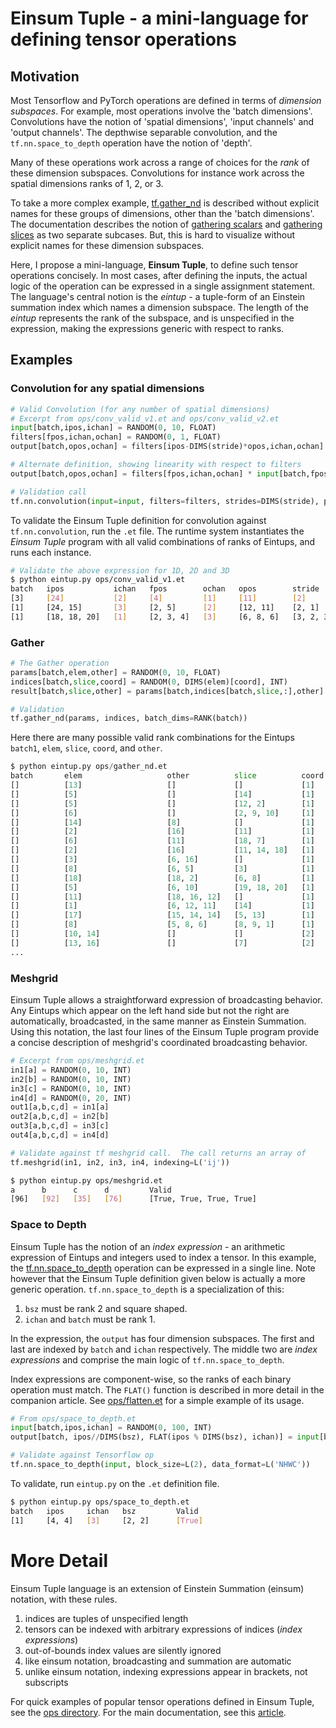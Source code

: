
# Einsum Tuple - a mini-language for defining tensor operations

## Motivation

Most Tensorflow and PyTorch operations are defined in terms of *dimension
subspaces*.  For example, most operations involve the 'batch dimensions'.
Convolutions have the notion of 'spatial dimensions', 'input channels' and
'output channels'.  The depthwise separable convolution, and the
`tf.nn.space_to_depth` operation have the notion of 'depth'.

Many of these operations work across a range of choices for the *rank* of these
dimension subspaces.  Convolutions for instance work across the spatial
dimensions ranks of 1, 2, or 3.

To take a more complex example,
[tf.gather_nd](https://www.tensorflow.org/api_docs/python/tf/gather_nd) 
is described without explicit names for these groups of dimensions, other than
the 'batch dimensions'.  The documentation describes the notion of [gathering
scalars](https://www.tensorflow.org/api_docs/python/tf/gather_nd#gathering_scalars)
and [gathering
slices](https://www.tensorflow.org/api_docs/python/tf/gather_nd#gathering_scalars)
as two separate subcases.  But, this is hard to visualize without explicit
names for these dimension subspaces.

Here, I propose a mini-language, **Einsum Tuple**, to define such tensor
operations concisely.  In most cases, after defining the inputs, the actual
logic of the operation can be expressed in a single assignment statement.  The
language's central notion is the *eintup* - a tuple-form of an Einstein
summation index which names a dimension subspace.  The length of the *eintup*
represents the rank of the subspace, and is unspecified in the expression,
making the expressions generic with respect to ranks.

## Examples

### Convolution for any spatial dimensions 

```python
# Valid Convolution (for any number of spatial dimensions)
# Excerpt from ops/conv_valid_v1.et and ops/conv_valid_v2.et
input[batch,ipos,ichan] = RANDOM(0, 10, FLOAT)
filters[fpos,ichan,ochan] = RANDOM(0, 1, FLOAT)
output[batch,opos,ochan] = filters[ipos-DIMS(stride)*opos,ichan,ochan] * input[batch,ipos,ichan]

# Alternate definition, showing linearity with respect to filters
output[batch,opos,ochan] = filters[fpos,ichan,ochan] * input[batch,fpos+DIMS(stride)*opos,ichan]

# Validation call
tf.nn.convolution(input=input, filters=filters, strides=DIMS(stride), padding=L('VALID'))
```

To validate the Einsum Tuple definition for convolution against
`tf.nn.convolution`, run the `.et` file.  The runtime system instantiates the
*Einsum Tuple* program with all valid combinations of ranks of Eintups, and
runs each instance.

```bash
# Validate the above expression for 1D, 2D and 3D
$ python eintup.py ops/conv_valid_v1.et
batch   ipos           ichan   fpos        ochan   opos        stride         Valid
[3]     [24]           [2]     [4]         [1]     [11]        [2]            [True]
[1]     [24, 15]       [3]     [2, 5]      [2]     [12, 11]    [2, 1]         [True]
[1]     [18, 18, 20]   [1]     [2, 3, 4]   [3]     [6, 8, 6]   [3, 2, 3]      [True]
```

### Gather

```python
# The Gather operation
params[batch,elem,other] = RANDOM(0, 10, FLOAT)
indices[batch,slice,coord] = RANDOM(0, DIMS(elem)[coord], INT)
result[batch,slice,other] = params[batch,indices[batch,slice,:],other]

# Validation
tf.gather_nd(params, indices, batch_dims=RANK(batch))
```

Here there are many possible valid rank combinations for the Eintups `batch1`,
`elem`, `slice`, `coord`, and `other`.

```python
$ python eintup.py ops/gather_nd.et
batch       elem                   other          slice          coord      Valid
[]          [13]                   []             []             [1]        [True]
[]          [5]                    []             [14]           [1]        [True]
[]          [5]                    []             [12, 2]        [1]        [True]
[]          [6]                    []             [2, 9, 10]     [1]        [True]
[]          [14]                   [8]            []             [1]        [True]
[]          [2]                    [16]           [11]           [1]        [True]
[]          [6]                    [11]           [18, 7]        [1]        [True]
[]          [2]                    [16]           [11, 14, 18]   [1]        [True]
[]          [3]                    [6, 16]        []             [1]        [True]
[]          [8]                    [6, 5]         [3]            [1]        [True]
[]          [18]                   [18, 2]        [6, 8]         [1]        [True]
[]          [5]                    [6, 10]        [19, 18, 20]   [1]        [True]
[]          [11]                   [18, 16, 12]   []             [1]        [True]
[]          [1]                    [6, 12, 11]    [14]           [1]        [True]
[]          [17]                   [15, 14, 14]   [5, 13]        [1]        [True]
[]          [8]                    [5, 8, 6]      [8, 9, 1]      [1]        [True]
[]          [10, 14]               []             []             [2]        [True]
[]          [13, 16]               []             [7]            [2]        [True]
...
```

### Meshgrid

Einsum Tuple allows a straightforward expression of broadcasting behavior.  Any
Eintups which appear on the left hand side but not the right are automatically,
broadcasted, in the same manner as Einstein Summation.  Using this notation,
the last four lines of the Einsum Tuple program provide a concise description
of meshgrid's coordinated broadcasting behavior.

```python
# Excerpt from ops/meshgrid.et
in1[a] = RANDOM(0, 10, INT)
in2[b] = RANDOM(0, 10, INT)
in3[c] = RANDOM(0, 10, INT)
in4[d] = RANDOM(0, 20, INT)
out1[a,b,c,d] = in1[a]
out2[a,b,c,d] = in2[b]
out3[a,b,c,d] = in3[c]
out4[a,b,c,d] = in4[d]

# Validate against tf meshgrid call.  The call returns an array of 
tf.meshgrid(in1, in2, in3, in4, indexing=L('ij'))
```

```bash
$ python eintup.py ops/meshgrid.et
a      b      c      d         Valid
[96]   [92]   [35]   [76]      [True, True, True, True]
```

### Space to Depth

Einsum Tuple has the notion of an *index expression* - an arithmetic expression
of Eintups and integers used to index a tensor.  In this example, the
[tf.nn.space_to_depth](https://www.tensorflow.org/api_docs/python/tf/nn/space_to_depth)
operation can be expressed in a single line.  Note however that the Einsum
Tuple definition given below is actually a more generic operation.
`tf.nn.space_to_depth` is a specialization of this:

1. `bsz` must be rank 2 and square shaped.
2. `ichan` and `batch` must be rank 1.

In the expression, the `output` has four dimension subspaces.  The first and
last are indexed by `batch` and `ichan` respectively.  The middle two are
*index expressions* and comprise the main logic of `tf.nn.space_to_depth`.

Index expressions are component-wise, so the ranks of each binary operation
must match.  The `FLAT()` function is described in more detail in the companion
article.  See
[ops/flatten.et](https://github.com/hrbigelow/einsum-tuple/blob/master/ops/flatten.et)
for a simple example of its usage.

```python
# From ops/space_to_depth.et
input[batch,ipos,ichan] = RANDOM(0, 100, INT)
output[batch, ipos//DIMS(bsz), FLAT(ipos % DIMS(bsz), ichan)] = input[batch,ipos,ichan]

# Validate against Tensorflow op
tf.nn.space_to_depth(input, block_size=L(2), data_format=L('NHWC'))
```

To validate, run `eintup.py` on the `.et` definition file.

```bash
$ python eintup.py ops/space_to_depth.et
batch   ipos     ichan   bsz         Valid
[1]     [4, 4]   [3]     [2, 2]      [True]
```

# More Detail

Einsum Tuple language is an extension of Einstein Summation (einsum) notation, with these rules.

1. indices are tuples of unspecified length
2. tensors can be indexed with arbitrary expressions of indices (*index expressions*)
3. out-of-bounds index values are silently ignored
4. like einsum notation, broadcasting and summation are automatic
5. unlike einsum notation, indexing expressions appear in brackets, not subscripts



For quick examples of popular tensor operations defined in Einsum Tuple, see
the [ops directory](https://github.com/hrbigelow/einsum-tuple/tree/master/ops).
For the main documentation, see this
[article](https://www.mlcrumbs.com/einsum-tuple/public/index.html).


